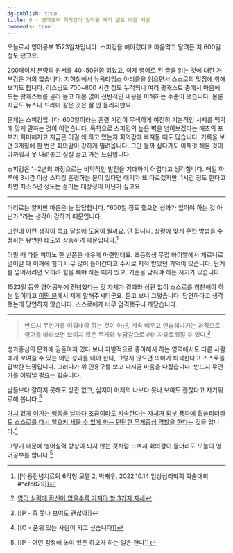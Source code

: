 ```yaml
---
dg-publish: true
title: O - 영어공부 회의감이 밀려올 때의 셀프 마음 처방
comments: true
---
```


오늘로서 영어공부 1523일차입니다. 스피킹을 해야겠다고 마음먹고 달려든 지 600일 정도 됐고요. 

200페이지 분량의 원서를 40~50권쯤 읽었고, 이제 영어로 된 글을 읽는 것에 대한 거부감은 거의 없습니다. 지하철에서 뉴욕타임스 아티클을 읽으면서 스스로의 멋짐에 취해보기도 합니다. 리스닝도 700~800 시간 정도 누적되니 여러 팟캐스트 중에서 마음에 드는 팟캐스트를 골라 듣고 대본 없이 전반적인 내용을 이해하는 수준이 됐습니다. 물론 지금도 뉴스나 드라마 같은 것은 잘 안 들리지만요. 

문제는 스피킹입니다. 600일이라는 훈련 기간이 무색하게 여전히 기본적인 시제를 맥락에 맞게 말하는 것이 어렵습니다. 독학으로 스피킹의 높은 벽을 넘어보겠다는 애초의 포부가 희미해지고 지금은 이걸 왜 하고 있는지 회의감에 빠져들 때도 많습니다. 기록을 보면 3개월에 한 번은 회의감이 강하게 밀려옵니다. 그만 둘까 싶다가도 이제껏 해온 것이 아까워서 못 내려놓고 질질 끌고 가는 느낌입니다.

스피킹은 1~2년의 과정으로는 비약적인 발전을 기대하기 어렵다고 생각합니다. 매일 하루에 3시간 이상 스피킹 훈련하는 분이 있다면 애기가 또 다르겠지만, 1시간 정도 한다고 치면 최소 5년 정도는 걸리는 대장정이 아닌가 싶고요.

---

머리로는 알지만 마음은 늘 답답합니다. "600일 정도 했으면 성과가 있어야 하는 것 아닌가."라는 생각이 강하기 때문입니다. 

그런데 이런 생각이 목표 달성에 도움이 될까요. 안 됩니다. 상황에 맞게 훈련 방법을 수정하는 유연한 태도와 상충하기 때문입니다.[^1]

어릴 때 다들 피아노 한 번쯤은 배우게 마련인데요. 초등학생 무렵 바이엘에서 체르니로 넘어갈 때 어깨에 힘이 너무 많이 들어간다고 수시로 지적 받았던 기억이 있습니다. 단계를 넘어서려면 오히려 힘을 빼야 하는 때가 있고, 기준을 낮춰야 하는 시기가 있습니다. 

1523일 동안 영어공부에 전념했다는 것 자체가 결과와 상관 없이 스스로를 칭찬해야 하는 일이라고 [어떤 분](https://secondbrain.analysisman.com/1_WRITE/1_Publish/Start+here)께서 제게 말해주시더군요. 듣고 보니 그렇습니다. 당연하다고 생각했는데 당연하지 않습니다. 스스로에게 너무 엄격했구나 깨닫습니다.

---

>반드시 무언가를 이뤄내야 하는 것이 아닌, 계속 배우고 연습해나가는 과정으로 영어를 바라보면 보이지 않은 무게와 부담감으로부터 자유로워질 수 있다.[^2]

성과중심의 문화에 길들여져 있다 보니 자발적으로 좋아해서 하는 영역에서도 다른 사람에게 보여줄 수 있는 어떤 성과를 내야 한다, 그렇지 않으면 의미가 퇴색한다고 스스로를 압박한 느낌입니다. 그러다가 위 인용구를 보고 다시금 마음을 다잡습니다. 반드시 무언가를 이뤄낼 필요는 없습니다.

남들보다 잘하지 못해도 상관 없고, 심지어 어제의 나보다 못나 보여도 괜찮다고 자기위로해 봅니다.[^3] 

<u>가치 있게 여기는 행동을 날마다 조금이라도 지속한다는 자체가 외부 풍파에 휩쓸리더라도 스스로를 다시 일으켜 세울 수 있게 하는 단단한 무게중심 역할을 한다</u>는 것을 압니다.[^4]

그렇기 때문에 영어실력 향상이 되지 않는 것처럼 느껴져 회의감이 들더라도 오늘의 영어공부를 합니다.[^5] 



[^1]: [[ܶ수용전념치료의 6각형 모델 2, 박재우, 2022.10.14 임상심리학회 학술대회#^efc829]]
[^2]: [영어 실력에 확신이 없을수록 가져야 할 3가지 자세](https://brunch.co.kr/@coachchris/167)
[^3]: [[P - 좀 못나 보여도 괜찮아]]
[^4]: [[O - 품위 있는 사람이 되고 싶습니다]]
[^5]: [[P - 어떤 감정에 놓여 있든 하고자 하는 일은 한다]]